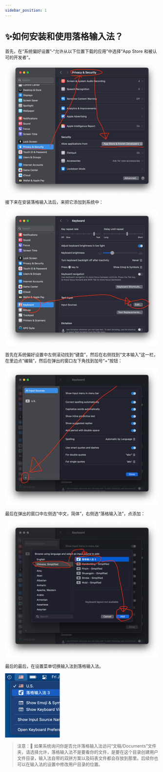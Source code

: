 ```yaml
---
sidebar_position: 1
---
```

# ✨如何安装和使用落格输入法？

首先，在“系统偏好设置”-“允许从以下位置下载的应用”中选择“App Store 和被认可的开发者”。

![img1.png](imgs/img1.png)

接下来在安装落格输入法后，来把它添加到系统中：

![img2.png](imgs/img2.png)

首先在系统偏好设置中左侧滚动找到“键盘”，然后在右侧找到“文本输入”这一栏，在里边点“编辑”，然后在弹出的窗口左下角找到加号“+”按钮：

![img3.png](imgs/img3.png)

最后在弹出的窗口中左侧选“中文，简体”，右侧选“落格输入法”，点添加：

![img4.png](imgs/img4.png)

最后的最后，在设置菜单切换输入法到落格输入法。

![img5.png](imgs/img5.png)

> 注意：🚧 如果系统询问你是否允许落格输入法访问“文稿/Documents”文件夹，请选择允许，落格输入法不是要看你的文件，是要在这个目录创建用户文件目录，输入法自带的双拼方案以及码表文件都会存放到那里。后续你也可以在输入法的设置中修改用户目录的位置。
